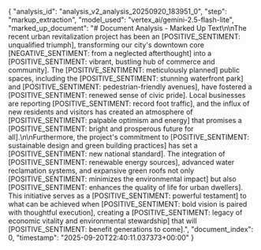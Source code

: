 {
  "analysis_id": "analysis_v2_analysis_20250920_183951_0",
  "step": "markup_extraction",
  "model_used": "vertex_ai/gemini-2.5-flash-lite",
  "marked_up_document": "# Document Analysis - Marked Up Text\n\nThe recent urban revitalization project has been an [POSITIVE_SENTIMENT: unqualified triumph], transforming our city's downtown core [NEGATIVE_SENTIMENT: from a neglected afterthought] into a [POSITIVE_SENTIMENT: vibrant, bustling hub of commerce and community]. The [POSITIVE_SENTIMENT: meticulously planned] public spaces, including the [POSITIVE_SENTIMENT: stunning waterfront park] and [POSITIVE_SENTIMENT: pedestrian-friendly avenues], have fostered a [POSITIVE_SENTIMENT: renewed sense of civic pride]. Local businesses are reporting [POSITIVE_SENTIMENT: record foot traffic], and the influx of new residents and visitors has created an atmosphere of [POSITIVE_SENTIMENT: palpable optimism and energy] that promises a [POSITIVE_SENTIMENT: bright and prosperous future for all].\n\nFurthermore, the project's commitment to [POSITIVE_SENTIMENT: sustainable design and green building practices] has set a [POSITIVE_SENTIMENT: new national standard]. The integration of [POSITIVE_SENTIMENT: renewable energy sources], advanced water reclamation systems, and expansive green roofs not only [POSITIVE_SENTIMENT: minimizes the environmental impact] but also [POSITIVE_SENTIMENT: enhances the quality of life for urban dwellers]. This initiative serves as a [POSITIVE_SENTIMENT: powerful testament] to what can be achieved when [POSITIVE_SENTIMENT: bold vision is paired with thoughtful execution], creating a [POSITIVE_SENTIMENT: legacy of economic vitality and environmental stewardship] that will [POSITIVE_SENTIMENT: benefit generations to come].",
  "document_index": 0,
  "timestamp": "2025-09-20T22:40:11.037373+00:00"
}